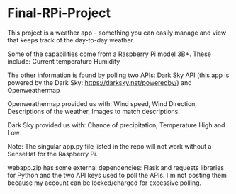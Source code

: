 # Final-RPi-Project
This project is a weather app - something you can easily manage and view that keeps track of the day-to-day weather.

Some of the capabilities come from a Raspberry Pi model 3B+.  These include:
  Current temperature
  Humidity

The other information is found by polling two APIs:
  Dark Sky API (this app is powered by the Dark Sky: https://darksky.net/poweredby/) and Openweathermap
  
  Openweathermap provided us with:
    Wind speed,
    Wind Direction,
    Descriptions of the weather,
    Images to match descriptions.
  
  Dark Sky provided us with:
    Chance of precipitation,
    Temperature High and Low
 
Note: The singular app.py file listed in the repo will not work without a SenseHat for the Raspberry Pi.

webapp.zip has some external dependencies: Flask and requests libraries for Python and the two API keys used to poll the APIs.  I'm not posting them because my account can be locked/charged for excessive polling.

